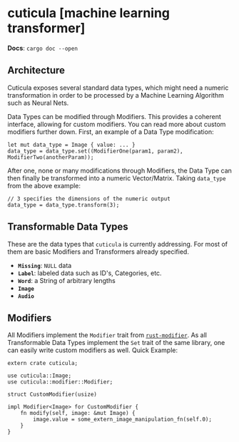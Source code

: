 # cuticula  [machine learning transformer]

**Docs**: `cargo doc --open`

## Architecture

Cuticula exposes several standard data types, which might need a numeric
transformation in order to be processed by a Machine Learning Algorithm such as
Neural Nets.

Data Types can be modified through Modifiers. This provides a coherent interface,
allowing for custom modifiers. You can read more about custom modifiers further
down. First, an example of a Data Type modification:

```
let mut data_type = Image { value: ... }
data_type = data_type.set((ModifierOne(param1, param2), ModifierTwo(anotherParam));
```

After one, none or many modifications through Modifiers, the Data Type can then
finally be transformed into a numeric Vector/Matrix. Taking `data_type` from the above example:

```
// 3 specifies the dimensions of the numeric output
data_type = data_type.transform(3);
```

## Transformable Data Types

These are the data types that `cuticula` is currently addressing. For most of
them are basic Modifiers and Transformers already specified.

- **`Missing`**: `NULL` data
- **`Label`**: labeled data such as ID's, Categories, etc.
- **`Word`**: a String of arbitrary lengths
- **`Image`**
- **`Audio`**

## Modifiers

All Modifiers implement the `Modifier` trait from
[`rust-modifier`](https://github.com/reem/rust-modifier). As all Transformable
Data Types implement the `Set` trait of the same library, one can easily write
custom modifiers as well. Quick Example:

```
extern crate cuticula;

use cuticula::Image;
use cuticula::modifier::Modifier;

struct CustomModifier(usize)

impl Modifier<Image> for CustomModifier {
    fn modify(self, image: &mut Image) {
        image.value = some_extern_image_manipulation_fn(self.0);
    }
}
```
